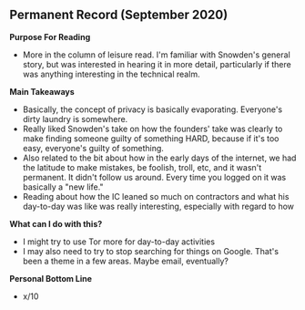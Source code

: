 ## Permanent Record (September 2020)
**Purpose For Reading**
- More in the column of leisure read. I'm familiar with Snowden's general story, but was interested in hearing it in more detail, particularly if there was anything interesting in the technical realm.
 
**Main Takeaways**
- Basically, the concept of privacy is basically evaporating. Everyone's dirty laundry is somewhere.
- Really liked Snowden's take on how the founders' take was clearly to make finding someone guilty of something HARD, because if it's too easy, everyone's guilty of something.
- Also related to the bit about how in the early days of the internet, we had the latitude to make mistakes, be foolish, troll, etc, and it wasn't permanent. It didn't follow us around. Every time you logged on it was basically a "new life."
- Reading about how the IC leaned so much on contractors and what his day-to-day was like was really interesting, especially with regard to how 

**What can I do with this?**
- I might try to use Tor more for day-to-day activities
- I may also need to try to stop searching for things on Google. That's been a theme in a few areas. Maybe email, eventually? 

**Personal Bottom Line**
- x/10
<!--stackedit_data:
eyJoaXN0b3J5IjpbOTQ2MjM5MjEwLC0xNDIxODY4NzQxLDc1ND
Y4MDI4XX0=
-->